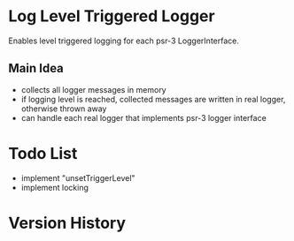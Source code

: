 # Log Level Triggered Logger

Enables level triggered logging for each psr-3 LoggerInterface.

## Main Idea

* collects all logger messages in memory
* if logging level is reached, collected messages are written in real logger, otherwise thrown away
* can handle each real logger that implements psr-3 logger interface

# Todo List

* implement "unsetTriggerLevel"
* implement locking

# Version History